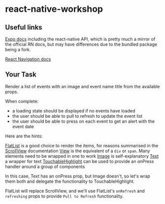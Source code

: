 # react-native-workshop

## Useful links

[Expo docs](https://docs.expo.io/versions/latest/) including the react-native API, which is pretty much a mirror of the official RN docs, but may have differences due to the bundled package being a fork.

[React Navigation docs](https://reactnavigation.org/docs/en/getting-started.html)

## Your Task

Render a list of events with an image and event name title from the available props.

When complete:
- a loading state should be displayed if no events have loaded
- the user should be able to pull to refresh to update the event list
- the user should be able to press on each event to get an alert with the event date

Here are the hints:

[FlatList](https://docs.expo.io/versions/v36.0.0/react-native/flatlist/) is a good choice to render the items, for reasons summarised in the [ScrollView](https://docs.expo.io/versions/v36.0.0/react-native/scrollview/) documentation
[View](https://docs.expo.io/versions/v36.0.0/react-native/view/) is the equivalent of a `div` or `span`.  Many elements need to be wrapped in one to work
[Image](https://docs.expo.io/versions/v36.0.0/react-native/image/) is self-explanatory
[Text](https://docs.expo.io/versions/v36.0.0/react-native/text/) a wrapper for text
[TouchableHighlight](https://docs.expo.io/versions/v36.0.0/react-native/touchablehighlight/) can be used to provide an onPress handler around a group of components

In this case, Text has an onPress prop, but Image doesn't, so let's wrap them both and delegate the functionality to TouchableHighlight.

FlatList will replace ScrollView, and we'll use FlatList's `onRefresh` and `refreshing` props to provide `Pull to Refresh` functionality.



